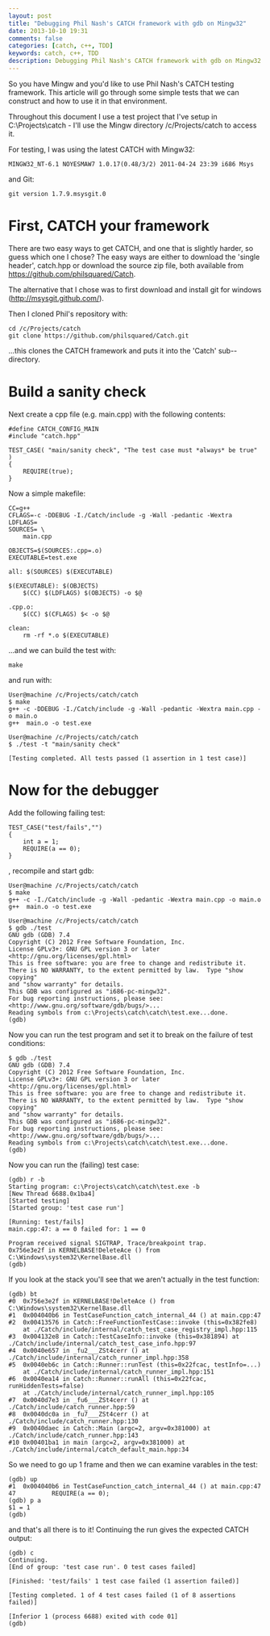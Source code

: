 ```yaml
---
layout: post
title: "Debugging Phil Nash's CATCH framework with gdb on Mingw32"
date: 2013-10-10 19:31
comments: false
categories: [catch, c++, TDD]
keywords: catch, c++, TDD
description: Debugging Phil Nash's CATCH framework with gdb on Mingw32
---
```

So you have Mingw and you'd like to use Phil Nash's CATCH testing framework.  This article will go through some simple tests that we can construct and how to use it in that environment.

Throughout this document I use a test project that I've setup in C:\Projects\catch - I'll use the Mingw directory /c/Projects/catch to access it.

For testing, I was using the latest CATCH with Mingw32:

```
MINGW32_NT-6.1 NOYESMAW7 1.0.17(0.48/3/2) 2011-04-24 23:39 i686 Msys
```
and Git:
```
git version 1.7.9.msysgit.0
```

# First, CATCH your framework #

There are two easy ways to get CATCH, and one that is slightly harder, so guess which one I chose?  The easy ways are either to download the 'single header', catch.hpp or download the source zip file, both available from https://github.com/philsquared/Catch.

The alternative that I chose was to first download and install git for windows (http://msysgit.github.com/).  

Then I cloned Phil's repository with:
```
cd /c/Projects/catch
git clone https://github.com/philsquared/Catch.git
```

...this clones the CATCH framework and puts it into the 'Catch' sub--directory.

# Build a sanity check #

Next create a cpp file (e.g. main.cpp) with the following contents:

```
#define CATCH_CONFIG_MAIN
#include "catch.hpp"

TEST_CASE( "main/sanity check", "The test case must *always* be true" )
{
    REQUIRE(true);
}
```

Now a simple makefile:

```
CC=g++
CFLAGS=-c -DDEBUG -I./Catch/include -g -Wall -pedantic -Wextra
LDFLAGS=
SOURCES= \
    main.cpp
    
OBJECTS=$(SOURCES:.cpp=.o)
EXECUTABLE=test.exe

all: $(SOURCES) $(EXECUTABLE)
	
$(EXECUTABLE): $(OBJECTS) 
	$(CC) $(LDFLAGS) $(OBJECTS) -o $@

.cpp.o:
	$(CC) $(CFLAGS) $< -o $@

clean:
	rm -rf *.o $(EXECUTABLE)
```

...and we can build the test with:
```
make
```

and run with:

```
User@machine /c/Projects/catch/catch
$ make
g++ -c -DDEBUG -I./Catch/include -g -Wall -pedantic -Wextra main.cpp -o main.o
g++  main.o -o test.exe

User@machine /c/Projects/catch/catch
$ ./test -t "main/sanity check"

[Testing completed. All tests passed (1 assertion in 1 test case)]
```

# Now for the debugger #

Add the following failing test:

```
TEST_CASE("test/fails","")
{
    int a = 1;
    REQUIRE(a == 0);
}
```
, recompile and start gdb:

```
User@machine /c/Projects/catch/catch
$ make
g++ -c -I./Catch/include -g -Wall -pedantic -Wextra main.cpp -o main.o
g++  main.o -o test.exe

User@machine /c/Projects/catch/catch
$ gdb ./test
GNU gdb (GDB) 7.4
Copyright (C) 2012 Free Software Foundation, Inc.
License GPLv3+: GNU GPL version 3 or later <http://gnu.org/licenses/gpl.html>
This is free software: you are free to change and redistribute it.
There is NO WARRANTY, to the extent permitted by law.  Type "show copying"
and "show warranty" for details.
This GDB was configured as "i686-pc-mingw32".
For bug reporting instructions, please see:
<http://www.gnu.org/software/gdb/bugs/>...
Reading symbols from c:\Projects\catch\catch\test.exe...done.
(gdb)
```

Now you can run the test program and set it to break on the failure of test conditions:

```
$ gdb ./test
GNU gdb (GDB) 7.4
Copyright (C) 2012 Free Software Foundation, Inc.
License GPLv3+: GNU GPL version 3 or later <http://gnu.org/licenses/gpl.html>
This is free software: you are free to change and redistribute it.
There is NO WARRANTY, to the extent permitted by law.  Type "show copying"
and "show warranty" for details.
This GDB was configured as "i686-pc-mingw32".
For bug reporting instructions, please see:
<http://www.gnu.org/software/gdb/bugs/>...
Reading symbols from c:\Projects\catch\catch\test.exe...done.
(gdb)
```

Now you can run the (failing) test case:

```
(gdb) r -b
Starting program: c:\Projects\catch\catch\test.exe -b
[New Thread 6688.0x1ba4]
[Started testing]
[Started group: 'test case run']

[Running: test/fails]
main.cpp:47: a == 0 failed for: 1 == 0

Program received signal SIGTRAP, Trace/breakpoint trap.
0x756e3e2f in KERNELBASE!DeleteAce () from C:\Windows\system32\KernelBase.dll
(gdb)
```

If you look at the stack you'll see that we aren't actually in the test function:

```
(gdb) bt
#0  0x756e3e2f in KERNELBASE!DeleteAce () from C:\Windows\system32\KernelBase.dll
#1  0x004040b6 in TestCaseFunction_catch_internal_44 () at main.cpp:47
#2  0x00413576 in Catch::FreeFunctionTestCase::invoke (this=0x382fe8)
    at ./Catch/include/internal/catch_test_case_registry_impl.hpp:115
#3  0x004132e8 in Catch::TestCaseInfo::invoke (this=0x381894) at ./Catch/include/internal/catch_test_case_info.hpp:97
#4  0x0040e657 in _fu2___ZSt4cerr () at ./Catch/include/internal/catch_runner_impl.hpp:358
#5  0x0040eb6c in Catch::Runner::runTest (this=0x22fcac, testInfo=...)
    at ./Catch/include/internal/catch_runner_impl.hpp:151
#6  0x0040ea14 in Catch::Runner::runAll (this=0x22fcac, runHiddenTests=false)
    at ./Catch/include/internal/catch_runner_impl.hpp:105
#7  0x0040d7e3 in _fu6___ZSt4cerr () at ./Catch/include/catch_runner.hpp:59
#8  0x0040dc0a in _fu7___ZSt4cerr () at ./Catch/include/catch_runner.hpp:130
#9  0x0040daec in Catch::Main (argc=2, argv=0x381000) at ./Catch/include/catch_runner.hpp:143
#10 0x00401ba1 in main (argc=2, argv=0x381000) at ./Catch/include/internal/catch_default_main.hpp:34
```

So we need to go up 1 frame and then we can examine varables in the test:

```
(gdb) up
#1  0x004040b6 in TestCaseFunction_catch_internal_44 () at main.cpp:47
47          REQUIRE(a == 0);
(gdb) p a
$1 = 1
(gdb)
```

and that's all there is to it!  Continuing the run gives the expected CATCH output:

```
(gdb) c
Continuing.
[End of group: 'test case run'. 0 test cases failed]

[Finished: 'test/fails' 1 test case failed (1 assertion failed)]

[Testing completed. 1 of 4 test cases failed (1 of 8 assertions failed)]

[Inferior 1 (process 6688) exited with code 01]
(gdb)
```
